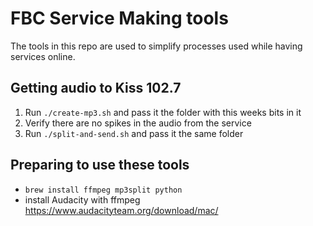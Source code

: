 # FBC Service Making tools

The tools in this repo are used to simplify processes used while having services online.
## Getting audio to Kiss 102.7

1. Run `./create-mp3.sh` and pass it the folder with this weeks bits in it
2. Verify there are no spikes in the audio from the service
3. Run `./split-and-send.sh` and pass it the same folder

## Preparing to use these tools

- `brew install ffmpeg mp3split python`
- install Audacity with ffmpeg https://www.audacityteam.org/download/mac/
